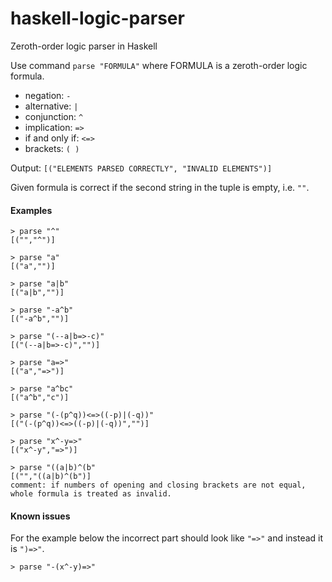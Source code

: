 # haskell-logic-parser
Zeroth-order logic parser in Haskell

Use command ```parse "FORMULA"``` where FORMULA is a zeroth-order logic formula.

- negation: ```-```
- alternative: ```|```
- conjunction: ```^```
- implication: ```=>```
- if and only if: ```<=>```
- brackets: ```( )```

Output: ```[("ELEMENTS PARSED CORRECTLY", "INVALID ELEMENTS")]```

Given formula is correct if the second string in the tuple is empty, i.e. ```""```.

#### Examples
```
> parse "^"
[("","^")]

> parse "a"
[("a","")]

> parse "a|b"
[("a|b","")]

> parse "-a^b"
[("-a^b","")]

> parse "(--a|b=>-c)"
[("(--a|b=>-c)","")]

> parse "a=>"
[("a","=>")]

> parse "a^bc"
[("a^b","c")]

> parse "(-(p^q))<=>((-p)|(-q))"
[("(-(p^q))<=>((-p)|(-q))","")]

> parse "x^-y=>" 
[("x^-y","=>")]

> parse "((a|b)^(b"
[("","((a|b)^(b")]
comment: if numbers of opening and closing brackets are not equal, whole formula is treated as invalid.
```

#### Known issues
For the example below the incorrect part should look like ```"=>"``` and instead it is ```")=>"```.
```
> parse "-(x^-y)=>"
```
